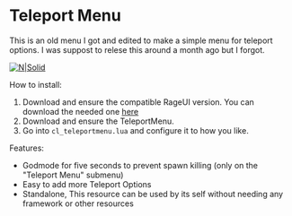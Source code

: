 # Teleport Menu
This is an old menu I got and edited to make a simple menu for teleport options. I was suppost to relese this around a month ago but I forgot.

[![N|Solid](https://media.discordapp.net/attachments/803662178338734083/926261332091748362/unknown.png?width=376&height=190)]()

How to install:
1. Download and ensure the compatible RageUI version. You can download the needed one [here](https://github.com/ghillieee/code/FiveM%20Files/RageUI)
2. Download and ensure the TeleportMenu.
3. Go into `cl_teleportmenu.lua` and configure it to how you like.

Features:
- Godmode for five seconds to prevent spawn killing (only on the "Teleport Menu" submenu)
- Easy to add more Teleport Options
- Standalone, This resource can be used by its self without needing any framework or other resources
